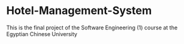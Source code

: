 # Hotel-Management-System
This is the final project of the Software Engineering (1) course at the Egyptian Chinese University
